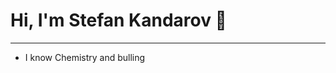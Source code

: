 # Hi, I'm Stefan Kandarov 👋
<hr>
<ul>
  <li>I know Chemistry and bulling</li>
</ul>
<!--
**ssurivko20/ssurivko20** is a ✨ _special_ ✨ repository because its `README.md` (this file) appears on your GitHub profile.

Here are some ideas to get you started:
# 🔭 I’m currently working on nothing
🌱 I’m currently learning nothing
- 🔭 I’m currently working on ...
- 🌱 I’m currently learning ...
- 👯 I’m looking to collaborate on ...
- 🤔 I’m looking for help with ...
- 💬 Ask me about ...
- 📫 How to reach me: ...
- 😄 Pronouns: ...
- ⚡ Fun fact: ...
-->
